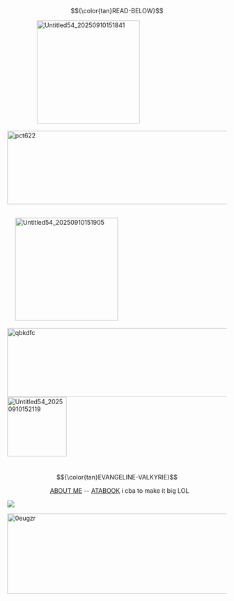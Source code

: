 $${\color{tan}READ-BELOW}$$


&emsp; &emsp; &emsp; &emsp;<img width="236" height="236" alt="Untitled54_20250910151841" src="https://github.com/user-attachments/assets/e6cfe7e6-fdad-4691-8a75-93dcdf8f970f" />








<img width="1380" height="168" alt="pct622" src="https://github.com/user-attachments/assets/4254d9a9-4b0d-4650-96b0-fcdabb96c893" />

&emsp; &emsp; &emsp; &emsp;&emsp; &emsp; &emsp; &emsp; &emsp;&emsp; &emsp; &emsp; &emsp; &emsp; &emsp; &emsp; &emsp; &emsp; &emsp; &emsp; &emsp;&emsp; &emsp; &emsp; &emsp; &emsp; &emsp; &emsp; &emsp;  <img width="236" height="236" alt="Untitled54_20250910151905" src="https://github.com/user-attachments/assets/6a8bc196-3221-4454-bd23-7a72df6ee9fb" />










<img width="1280" height="158" alt="qbkdfc" src="https://github.com/user-attachments/assets/7aaaf65c-6b7a-4ad1-911f-f02318c0379a" />


<img width="136" height="136" alt="Untitled54_20250910152119" src="https://github.com/user-attachments/assets/2e7c5844-0c5b-4c9b-a5d9-7ec1f1c6caf8" />



&emsp; &emsp; &emsp; &emsp;&emsp; &emsp; &emsp; &emsp; &emsp; &emsp;&emsp; &emsp; &emsp; &emsp; &emsp; &emsp; &emsp; &emsp; &emsp; &emsp; &emsp; &emsp; &emsp;   $${\color{tan}EVANGELINE-VALKYRIE}$$

&emsp;&emsp;&emsp;&emsp;&emsp;&emsp;&emsp;[ABOUT ME](https://rentry.co/syw4yav2) -- [ATABOOK](https://arabiannightz.atabook.org/)
         i cba to make it big LOL

![](https://komarev.com/ghpvc/?username=ELLERN4TE&color=000000&label=NIGHTSHADES&style=for-the-badge)

<img width="1280" height="184" alt="0eugzr" src="https://github.com/user-attachments/assets/826af9d9-821d-45ca-b05a-317e1a95ab8e" />
